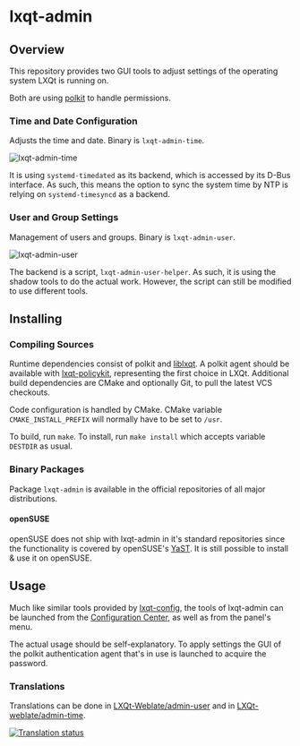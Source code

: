 # lxqt-admin

## Overview

This repository provides two GUI tools to adjust settings of the operating system LXQt
is running on.

Both are using [polkit](https://www.freedesktop.org/wiki/Software/polkit/) to handle
permissions.

### Time and Date Configuration

Adjusts the time and date. Binary is `lxqt-admin-time`.

![lxqt-admin-time](lxqt-admin-time.png)

It is using `systemd-timedated` as its backend, which is accessed by its D-Bus interface.
As such, this means the option to sync the system time by NTP is relying on
`systemd-timesyncd` as a backend.

### User and Group Settings

Management of users and groups. Binary is `lxqt-admin-user`.

![lxqt-admin-user](lxqt-admin-user.png)

The backend is a script, `lxqt-admin-user-helper`. As such, it is using the shadow tools
to do the actual work. However, the script can still be modified to use different tools.

## Installing

### Compiling Sources

Runtime dependencies consist of polkit and [liblxqt](https://github.com/lxqt/liblxqt).
A polkit agent should be available with
[lxqt-policykit](https://github.com/lxqt/lxqt-policykit/), representing the first choice
in LXQt. Additional build dependencies are CMake and optionally Git, to pull the latest
VCS checkouts.

Code configuration is handled by CMake. CMake variable `CMAKE_INSTALL_PREFIX` will
normally have to be set to `/usr`.

To build, run `make`. To install, run `make install` which accepts variable `DESTDIR`
as usual.

### Binary Packages

Package `lxqt-admin` is available in the official repositories of all major
distributions.

#### openSUSE

openSUSE does not ship with lxqt-admin in it's standard repositories since the
functionality is covered by openSUSE's [YaST](http://yast.github.io/). It is still
possible to install & use it on openSUSE.

## Usage

Much like similar tools provided by [lxqt-config](https://github.com/lxqt/lxqt-config),
the tools of lxqt-admin can be launched from the
[Configuration Center](https://github.com/lxqt/lxqt-config#configuration-center), as
well as from the panel's menu.

The actual usage should be self-explanatory. To apply settings the GUI of the polkit
authentication agent that's in use is launched to acquire the password.


### Translations

Translations can be done in 
[LXQt-Weblate/admin-user](https://translate.lxqt-project.org/projects/lxqt-configuration/lxqt-admin-user/)
and in [LXQt-weblate/admin-time](https://translate.lxqt-project.org/projects/lxqt-configuration/lxqt-admin-time/).

<a href="https://translate.lxqt-project.org/projects/lxqt-configuration/lxqt-admin-user/">
<img src="https://translate.lxqt-project.org/widgets/lxqt-configuration/-/lxqt-admin-user/multi-auto.svg" alt="Translation status" />
</a>

